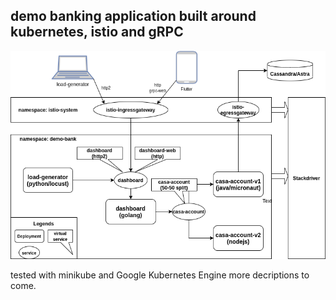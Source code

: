 ## demo banking application built around kubernetes, istio and gRPC 

![architecture diagram](doc/architecture.png)

tested with minikube and Google Kubernetes Engine
more decriptions to come.



